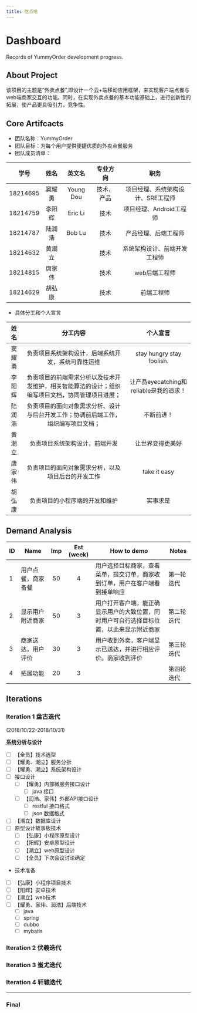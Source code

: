 ```yaml
---
title: 吃点啥
---
```


[Android_Developers]: 
https://developer.android.com/studio/intro/

# Dashboard

Records of YummyOrder development progress.

## About Project

该项目的主题是“外卖点餐”,即设计一个云+端移动应用框架，来实现客户端点餐与web端商家交互的功能。同时，在实现外卖点餐的基本功能基础上，进行创新性的拓展，使产品更具吸引力，竞争性。

## Core Artifcacts
- 团队名称：YummyOrder
- 团队目标：为每个用户提供便捷优质的外卖点餐服务
- 团队成员清单：

| 学号 | 姓名 | 英文名 | 专业方向 | 职务 |
| :--: | :--: | :--: | :--: | :-----------: |
| 18214695 | 窦耀勇 | Young Dou | 技术，产品 | 项目经理、系统架构设计、SRE工程师 | 
| 18214759 | 李阳辉 | Eric Li | 技术 | 项目经理、Android工程师 | 
| 18214787 | 陆润浩 | Bob Lu | 技术 | 产品经理、后端工程师 | 
| 18214632 | 黄潮立 |  | 技术 | 系统架构设计、前端开发工程师 | 
| 18214815 | 唐家伟 |  | 技术 | web后端工程师 | 
| 18214629 | 胡弘康 |  | 技术 | 前端工程师 |

- 具体分工和个人宣言

| 姓名 | 分工内容 | 个人宣言 |
| :--: | :--: | :--: |
| 窦耀勇 | 负责项目系统架构设计，后端系统开发，系统可靠性运维 | stay hungry stay foolish. |
| 李阳辉 | 负责项目的前端需求分析以及技术开发维护，相关智能算法的设计；组织编写项目文档，协同管理项目进展； | 让产品eyecatching和reliable是我的追求！ |
| 陆润浩 | 负责项目的面向对象需求分析、设计与后台开发工作；协调前后端工作，组织编写项目文档； | 不断前进！ |
| 黄潮立 | 负责项目系统架构设计，前端开发 | 让世界变得更美好 |
| 唐家伟 | 负责项目的面向对象需求分析，以及项目后台的开发工作 | take it easy |
| 胡弘康 | 负责项目的小程序端的开发和维护 | 实事求是 |

## Demand Analysis

| ID | Name | Imp | Est (week) | How to demo | Notes |
|------|------|:---:|:----------:|----------------|------|
|1|用户点餐，商家备餐|50|4|用户选择目标商家，查看菜单，提交订单，商家收到订单，用户在客户端看到接单响应|第一轮迭代|
|2|显示用户附近商家|50|3|用户打开客户端，能正确显示用户的大致位置，同时用户可自行选择目标位置，以此来显示附近商家|第二轮迭代|
|3|商家送达，用户评价|30|3|用户收到外卖，客户端显示已送达，并进行相应评价。商家收到评价|第三轮迭代|
|4|拓展功能|20|3||第四轮迭代|


## Iterations

### Iteration 1 盘古迭代

(2018/10/22-2018/10/31)


**系统分析与设计**
- [ ] 【全员】技术选型
- [ ] 【耀勇、潮立】服务分拆
- [ ] 【耀勇、潮立】系统架构设计
- [ ] 接口设计
    - [ ] 【耀勇】内部微服务接口设计
        - [ ] java 接口
    - [ ] 【润浩、家伟】外部API接口设计
        - [ ] restful 接口格式
        - [ ] json 数据格式
- [ ] 【潮立】数据库设计
- [ ] 原型设计故事板技术
    - [ ] 【弘康】小程序原型设计
    - [ ] 【阳辉】安卓原型设计
    - [ ] 【潮立】web原型设计
    - [ ] 【全员】下次会议讨论确定

- 技术准备
- [ ] 【弘康】小程序项目技术
- [ ] 【阳辉】安卓技术
- [ ] 【潮立】web技术
- [ ] 【耀勇、家伟、润浩】后端技术
    - [ ] java
    - [ ] spring
    - [ ] dubbo
    - [ ] mybatis
    
### Iteration 2 伏羲迭代

### Iteration 3 蚩尤迭代

### Iteration 4 轩辕迭代



***

### Final

